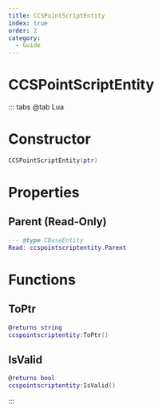 ```yaml
---
title: CCSPointScriptEntity
index: true
order: 2
category:
  - Guide
---
```


# CCSPointScriptEntity

::: tabs
@tab Lua
# Constructor
```lua
CCSPointScriptEntity(ptr)
```
# Properties
## Parent (Read-Only)
```lua
--- @type CBaseEntity
Read: ccspointscriptentity.Parent
```
# Functions
## ToPtr
```lua
@returns string
ccspointscriptentity:ToPtr()
```
## IsValid
```lua
@returns bool
ccspointscriptentity:IsValid()
```

:::